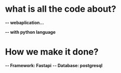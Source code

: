 #   what is all the code about?
**-- webaplication...**

**-- with python language**
  # How we make it done?
  **-- Framework: Fastapi**
  **-- Database: postgresql**
